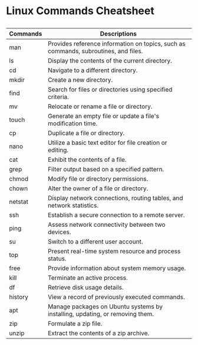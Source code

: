 # Linux Commands Cheatsheet

##
| Commands                 | Descriptions
| ------------------------ | ------------
| man                      | Provides reference information on topics, such as commands, subroutines, and files.
| ls                       | Display the contents of the current directory.
| cd                       | Navigate to a different directory.
| mkdir                    | Create a new directory.
|find                      | Search for files or directories using specified criteria.
| mv                       | Relocate or rename a file or directory.
|touch                     | Generate an empty file or update a file's modification time.
|cp                        | Duplicate a file or directory.
|nano                      | Utilize a basic text editor for file creation or editing.
|cat                       | Exhibit the contents of a file.
|grep                      | Filter output based on a specified pattern.
|chmod                     | Modify file or directory permissions.
|chown                     | Alter the owner of a file or directory.
|netstat                   | Display network connections, routing tables, and network statistics.
|ssh                       | Establish a secure connection to a remote server.
|ping                      | Assess network connectivity between two devices.
|su                        | Switch to a different user account.
|top                       | Present real-time system resource and process status.
|free                      | Provide information about system memory usage.
|kill                      | Terminate an active process.
|df                        | Retrieve disk usage details.
|history                   | View a record of previously executed commands.
|apt                       | Manage packages on Ubuntu systems by installing, updating, or removing them.
|zip                       | Formulate a zip file.
|unzip                     | Extract the contents of a zip archive.
